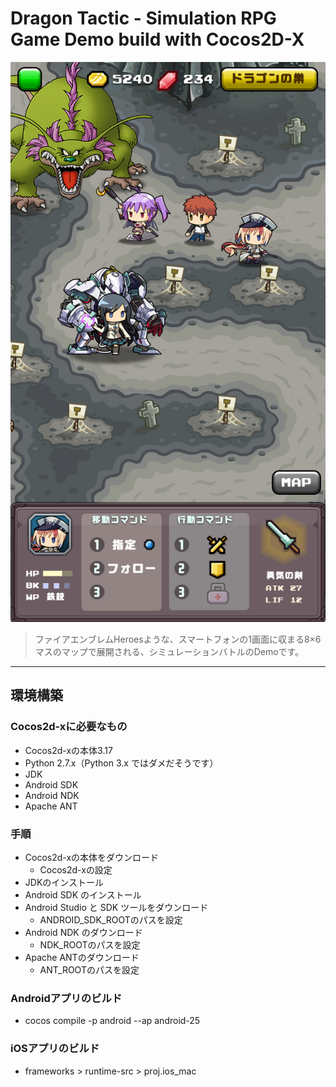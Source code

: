 # Dragon Tactic - Simulation RPG Game Demo build with Cocos2D-X

![ss_TitleScene](https://github.com/demaxism/Dragon-Tactics/blob/main/effect3.png)

  
> ファイアエンブレムHeroesような、スマートフォンの1画面に収まる8×6マスのマップで展開される、シミュレーションバトルのDemoです。

  
***
  
## 環境構築　

### Cocos2d-xに必要なもの
  * Cocos2d-xの本体3.17
  * Python 2.7.x（Python 3.x ではダメだそうです）
  * JDK
  * Android SDK
  * Android NDK
  * Apache ANT
  
### 手順
* Cocos2d-xの本体をダウンロード
  * Cocos2d-xの設定
* JDKのインストール
* Android SDK のインストール
* Android Studio と SDK ツールをダウンロード
  * ANDROID_SDK_ROOTのパスを設定
* Android NDK のダウンロード
  * NDK_ROOTのパスを設定
* Apache ANTのダウンロード
  * ANT_ROOTのパスを設定
  
### Androidアプリのビルド
  * cocos compile -p android --ap android-25  
  
### iOSアプリのビルド
  * frameworks > runtime-src > proj.ios_mac  



